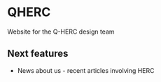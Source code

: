 # QHERC
Website for the Q-HERC design team

## Next features
* News about us - recent articles involving HERC
